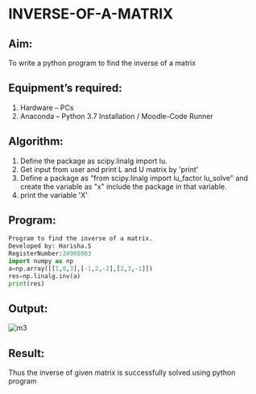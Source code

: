 # INVERSE-OF-A-MATRIX
## Aim:
To write a python program to find the inverse of a matrix
## Equipment’s required:
1. 	Hardware – PCs
2. 	Anaconda – Python 3.7 Installation / Moodle-Code Runner
## Algorithm:
 1. Define the package as scipy.linalg import lu.
2. Get input from user and print L and U matrix by 'print'
3. Define a package as "from scipy.linalg import lu_factor lu_solve" and create the
variable as "x" include the package in that variable.
4. print the variable 'X'

## Program:
```python
Program to find the inverse of a matrix.
Developed by: Harisha.S
RegisterNumber:24900903   
import numpy as np
a=np.array([[1,0,3],[-1,2,-2],[2,3,-1]])
res=np.linalg.inv(a)
print(res)
```
## Output:
![m3](https://github.com/user-attachments/assets/9930ef47-98aa-4555-8b0f-94ff505b8a1e)
## Result:
Thus the inverse of given matrix is successfully solved using python program

